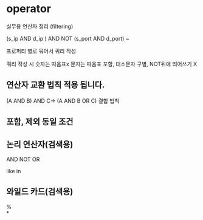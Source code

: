 # operator
실무용 연산자 정리 (filtering)

(s_ip  AND d_ip ) AND NOT (s_port AND d_port) ~

프로퍼티 별로 묶어서 쿼리 작성

쿼리 작성 시 숫자는 따옴표x 문자는 따옴표 포함, 대소문자 구별, NOT뒤에 띄어쓰기 X

## 연산자 교환 법칙 적용 됩니다.
(A AND B) AND C-> (A AND B OR C) 결합 법칙

## 포함, 제외 동일 조건

## 논리 연산자(검색용)
AND 
NOT
OR

like 
in 
## 와일드 카드(검색용)
%    
*      
